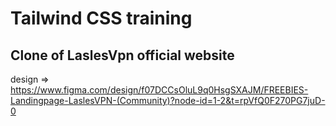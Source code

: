 # Tailwind CSS training

## Clone of LaslesVpn official website

design => https://www.figma.com/design/f07DCCsOluL9q0HsgSXAJM/FREEBIES-Landingpage-LaslesVPN-(Community)?node-id=1-2&t=rpVfQ0F270PG7juD-0
